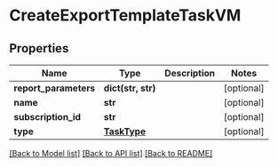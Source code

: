 # CreateExportTemplateTaskVM


## Properties
Name | Type | Description | Notes
------------ | ------------- | ------------- | -------------
**report_parameters** | **dict(str, str)** |  | [optional] 
**name** | **str** |  | [optional] 
**subscription_id** | **str** |  | [optional] 
**type** | [**TaskType**](TaskType.md) |  | [optional] 

[[Back to Model list]](../README.md#documentation-for-models) [[Back to API list]](../README.md#documentation-for-api-endpoints) [[Back to README]](../README.md)


